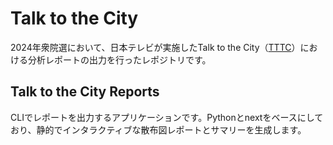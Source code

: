 # Talk to the City

2024年衆院選において、日本テレビが実施したTalk to the City（[TTTC](https://github.com/AIObjectives/talk-to-the-city-reports)）における分析レポートの出力を行ったレポジトリです。


## Talk to the City Reports

CLIでレポートを出力するアプリケーションです。Pythonとnextをベースにしており、静的でインタラクティブな散布図レポートとサマリーを生成します。
